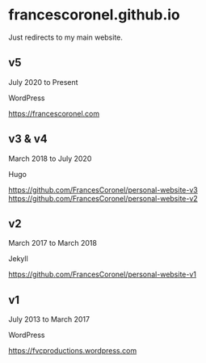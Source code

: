 # francescoronel.github.io

Just redirects to my main website.

## v5

July 2020 to Present

WordPress

https://francescoronel.com

## v3 & v4

March 2018 to July 2020

Hugo

https://github.com/FrancesCoronel/personal-website-v3
https://github.com/FrancesCoronel/personal-website-v2

## v2

March 2017 to March 2018

Jekyll

https://github.com/FrancesCoronel/personal-website-v1

## v1

July 2013 to March 2017

WordPress

https://fvcproductions.wordpress.com
